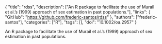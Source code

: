 {
  "title": "rdss",
  "description": ["An R package to facilitate the use of Murail et al.’s (1999) approach of sex estimation in past populations."],
  "links": {
    "GitHub": "https://github.com/frederic-santos/rdss"
  },
  "authors": ["frederic-santos"],
  "categories": ["R"],
  "tags": [],
  "doi": "10.1002/oa.2957"
}

<!-- Generated by csv2md.R – do not edit by hand -->

An R package to facilitate the use of Murail et al.’s (1999) approach of sex estimation in past populations.
